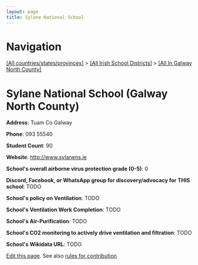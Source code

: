 ```yaml
---
layout: page
title: Sylane National School
---
```

# Navigation

[[All countries/states/provinces]](../../..) > [[All Irish School Districts]](../..) > [[All In Galway North County]](..)

# Sylane National School (Galway North County)

**Address**: Tuam Co Galway

**Phone**: 093 55540

**Student Count**: 90

**Website**: <http://www.sylanens.ie>

**School's overall airborne virus protection grade (0-5)**: 0

**Discord, Facebook, or WhatsApp group for discovery/advocacy for THIS school**: TODO

**School's policy on Ventilation**: TODO

**School's Ventilation Work Completion**: TODO

**School's Air-Purification**: TODO

**School's CO2 monitoring to actively drive ventilation and filtration**: TODO

**School's Wikidata URL**: TODO


[Edit this page](https://github.com/ventilate-schools/Ireland/edit/main/./Galway_North_County/Sylane_National_School.md). See also [rules for contribution](../../../contribution-rules/)